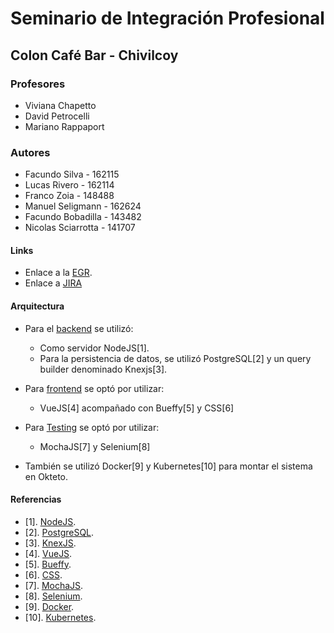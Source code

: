 # Seminario de Integración Profesional

## Colon Café Bar - Chivilcoy

### Profesores
   - Viviana Chapetto
   - David Petrocelli
   - Mariano Rappaport

### Autores
   - Facundo Silva - 162115
   - Lucas Rivero - 162114
   - Franco Zoia - 148488
   - Manuel Seligmann - 162624 
   - Facundo Bobadilla - 143482
   - Nicolas Sciarrotta - 141707

#### Links
   - Enlace a la [EGR](https://sipunlu2021.atlassian.net/wiki/spaces/CCB/pages/35422209/EGR+-+PROYECTO).
   - Enlace a [JIRA](https://sipunlu2021.atlassian.net/jira/software/c/projects/CCB/boards/1/roadmap)
#### Arquitectura
   - Para el [backend](/backend) se utilizó:
       - Como servidor NodeJS[1]. 
       - Para la persistencia de datos, se utilizó PostgreSQL[2] y un query builder denominado Knexjs[3].
       
   - Para [frontend](/frontend) se optó por utilizar: 
       - VueJS[4] acompañado con Bueffy[5] y CSS[6]
   
   - Para [Testing](/testing) se optó por utilizar: 
       - MochaJS[7] y Selenium[8]
   
   - También se utilizó Docker[9] y Kubernetes[10] para montar el sistema en Okteto. 

#### Referencias
   - [1]. [NodeJS](https://nodejs.org/es/docs/).
   - [2]. [PostgreSQL](https://www.postgresql.org/docs/).
   - [3]. [KnexJS](http://knexjs.org/).
   - [4]. [VueJS](https://vuejs.org/).
   - [5]. [Bueffy](https://buefy.org/).
   - [6]. [CSS](https://developer.mozilla.org/es/docs/Web/CSS).
   - [7]. [MochaJS](https://mochajs.org/).
   - [8]. [Selenium](https://www.selenium.dev/).
   - [9]. [Docker](https://docs.docker.com/).
   - [10]. [Kubernetes](https://kubernetes.io/es/docs/home/).